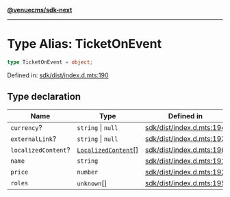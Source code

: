 [**@venuecms/sdk-next**](../Index.md)

***

# Type Alias: TicketOnEvent

```ts
type TicketOnEvent = object;
```

Defined in: [sdk/dist/index.d.mts:190](https://github.com/venuecms/sdk/blob/aa6bf5e2569259dec55e399babe648ca7df4042f/packages/sdk/dist/index.d.mts#L190)

## Type declaration

| Name | Type | Defined in |
| ------ | ------ | ------ |
| <a id="currency"></a> `currency`? | `string` \| `null` | [sdk/dist/index.d.mts:194](https://github.com/venuecms/sdk/blob/aa6bf5e2569259dec55e399babe648ca7df4042f/packages/sdk/dist/index.d.mts#L194) |
| <a id="externallink"></a> `externalLink`? | `string` \| `null` | [sdk/dist/index.d.mts:193](https://github.com/venuecms/sdk/blob/aa6bf5e2569259dec55e399babe648ca7df4042f/packages/sdk/dist/index.d.mts#L193) |
| <a id="localizedcontent"></a> `localizedContent`? | [`LocalizedContent`](LocalizedContent.md)[] | [sdk/dist/index.d.mts:196](https://github.com/venuecms/sdk/blob/aa6bf5e2569259dec55e399babe648ca7df4042f/packages/sdk/dist/index.d.mts#L196) |
| <a id="name"></a> `name` | `string` | [sdk/dist/index.d.mts:191](https://github.com/venuecms/sdk/blob/aa6bf5e2569259dec55e399babe648ca7df4042f/packages/sdk/dist/index.d.mts#L191) |
| <a id="price"></a> `price` | `number` | [sdk/dist/index.d.mts:192](https://github.com/venuecms/sdk/blob/aa6bf5e2569259dec55e399babe648ca7df4042f/packages/sdk/dist/index.d.mts#L192) |
| <a id="roles"></a> `roles` | `unknown`[] | [sdk/dist/index.d.mts:195](https://github.com/venuecms/sdk/blob/aa6bf5e2569259dec55e399babe648ca7df4042f/packages/sdk/dist/index.d.mts#L195) |
